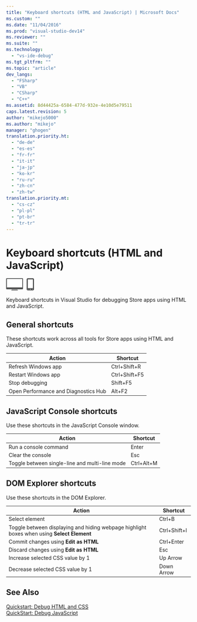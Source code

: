 ```yaml
---
title: "Keyboard shortcuts (HTML and JavaScript) | Microsoft Docs"
ms.custom: ""
ms.date: "11/04/2016"
ms.prod: "visual-studio-dev14"
ms.reviewer: ""
ms.suite: ""
ms.technology: 
  - "vs-ide-debug"
ms.tgt_pltfrm: ""
ms.topic: "article"
dev_langs: 
  - "FSharp"
  - "VB"
  - "CSharp"
  - "C++"
ms.assetid: 8d44425a-6584-477d-932e-4e10d5e79511
caps.latest.revision: 5
author: "mikejo5000"
ms.author: "mikejo"
manager: "ghogen"
translation.priority.ht: 
  - "de-de"
  - "es-es"
  - "fr-fr"
  - "it-it"
  - "ja-jp"
  - "ko-kr"
  - "ru-ru"
  - "zh-cn"
  - "zh-tw"
translation.priority.mt: 
  - "cs-cz"
  - "pl-pl"
  - "pt-br"
  - "tr-tr"
---
```

# Keyboard shortcuts (HTML and JavaScript)
![Applies to Windows and Windows Phone](../debugger/media/windows_and_phone_content.png "windows_and_phone_content")  
  
 Keyboard shortcuts in Visual Studio for debugging Store apps using HTML and JavaScript.  
  
## General shortcuts  
 These shortcuts work across all tools for Store apps using HTML and JavaScript.  
  
|Action|Shortcut|  
|------------|--------------|  
|Refresh Windows app|Ctrl+Shift+R|  
|Restart Windows app|Ctrl+Shift+F5|  
|Stop debugging|Shift+F5|  
|Open Performance and Diagnostics Hub|Alt+F2|  
  
## JavaScript Console shortcuts  
 Use these shortcuts in the JavaScript Console window.  
  
|Action|Shortcut|  
|------------|--------------|  
|Run a console command|Enter|  
|Clear the console|Esc|  
|Toggle between single-line and multi-line mode|Ctrl+Alt+M|  
  
## DOM Explorer shortcuts  
 Use these shortcuts in the DOM Explorer.  
  
|Action|Shortcut|  
|------------|--------------|  
|Select element|Ctrl+B|  
|Toggle between displaying and hiding webpage highlight boxes when using **Select Element**|Ctrl+Shift+I|  
|Commit changes using **Edit as HTML**|Ctrl+Enter|  
|Discard changes using **Edit as HTML**|Esc|  
|Increase selected CSS value by 1|Up Arrow|  
|Decrease selected CSS value by 1|Down Arrow|  
  
## See Also  
 [Quickstart: Debug HTML and CSS](../debugger/quickstart-debug-html-and-css.md)   
 [QuickStart: Debug JavaScript](../debugger/quickstart-debug-javascript-using-the-console.md)